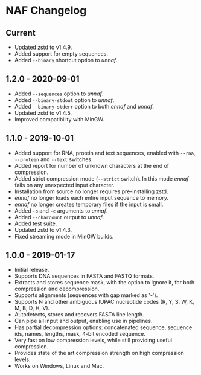 # NAF Changelog

## Current
- Updated zstd to v1.4.9.
- Added support for empty sequences.
- Added `--binary` shortcut option to _unnaf_. 

## 1.2.0 - 2020-09-01
- Added `--sequences` option to _unnaf_.
- Added `--binary-stdout` option to _unnaf_.
- Added `--binary-stderr` option to both _ennaf_ and _unnaf_.
- Updated zstd to v1.4.5.
- Improved compatibility with MinGW.

## 1.1.0 - 2019-10-01
- Added support for RNA, protein and text sequences, enabled with `--rna`, `--protein` and `--text` switches.
- Added report for number of unknown characters at the end of compression.
- Added strict compression mode (`--strict` switch). In this mode _ennaf_ fails on any unexpected input character.
- Installation from source no longer requires pre-installing zstd.
- _ennaf_ no longer loads each entire input sequence to memory.
- _ennaf_ no longer creates temporary files if the input is small.
- Added `-o` and `-c` arguments to _unnaf_.
- Added `--charcount` output to _unnaf_.
- Added test suite.
- Updated zstd to v1.4.3.
- Fixed streaming mode in MinGW builds.

## 1.0.0 - 2019-01-17
- Initial release.
- Supports DNA sequences in FASTA and FASTQ formats.
- Extracts and stores sequence mask, with the option to ignore it, for both compression and decompression.
- Supports alignments (sequences with gap marked as '-').
- Supports N and other ambiguous IUPAC nucleotide codes (R, Y, S, W, K, M, B, D, H, V).
- Autodetects, stores and recovers FASTA line length.
- Can pipe all input and output, enabling use in pipelines.
- Has partial decompression options: concatenated sequence, sequence ids, names, lengths, mask, 4-bit encoded sequence.
- Very fast on low compression levels, while still providing useful compression.
- Provides state of the art compression strength on high compression levels.
- Works on Windows, Linux and Mac.
